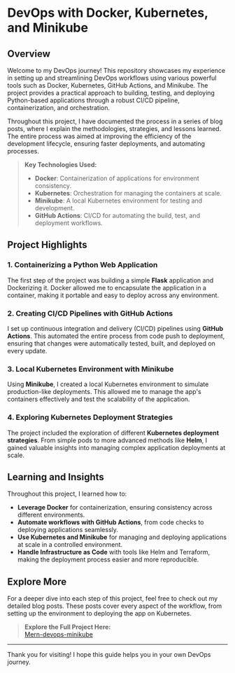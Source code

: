 # DevOps with Docker, Kubernetes, and Minikube

## Overview

Welcome to my DevOps journey! This repository showcases my experience in setting up and streamlining DevOps workflows using various powerful tools such as Docker, Kubernetes, GitHub Actions, and Minikube. The project provides a practical approach to building, testing, and deploying Python-based applications through a robust CI/CD pipeline, containerization, and orchestration.

Throughout this project, I have documented the process in a series of blog posts, where I explain the methodologies, strategies, and lessons learned. The entire process was aimed at improving the efficiency of the development lifecycle, ensuring faster deployments, and automating processes.

> **Key Technologies Used:**
> - **Docker**: Containerization of applications for environment consistency.
> - **Kubernetes**: Orchestration for managing the containers at scale.
> - **Minikube**: A local Kubernetes environment for testing and development.
> - **GitHub Actions**: CI/CD for automating the build, test, and deployment workflows.

## Project Highlights

### 1. **Containerizing a Python Web Application**

   The first step of the project was building a simple **Flask** application and Dockerizing it. Docker allowed me to encapsulate the application in a container, making it portable and easy to deploy across any environment.


### 2. **Creating CI/CD Pipelines with GitHub Actions**

   I set up continuous integration and delivery (CI/CD) pipelines using **GitHub Actions**. This automated the entire process from code push to deployment, ensuring that changes were automatically tested, built, and deployed on every update.



### 3. **Local Kubernetes Environment with Minikube**

   Using **Minikube**, I created a local Kubernetes environment to simulate production-like deployments. This allowed me to manage the app's containers effectively and test the scalability of the application.


### 4. **Exploring Kubernetes Deployment Strategies**

   The project included the exploration of different **Kubernetes deployment strategies**. From simple pods to more advanced methods like **Helm**, I gained valuable insights into managing complex application deployments at scale.



## Learning and Insights

Throughout this project, I learned how to:
- **Leverage Docker** for containerization, ensuring consistency across different environments.
- **Automate workflows with GitHub Actions**, from code checks to deploying applications seamlessly.
- **Use Kubernetes and Minikube** for managing and deploying applications at scale in a controlled environment.
- **Handle Infrastructure as Code** with tools like Helm and Terraform, making the deployment process easier and more reproducible.

## Explore More

For a deeper dive into each step of this project, feel free to check out my detailed blog posts. These posts cover every aspect of the workflow, from setting up the environment to deploying the app on Kubernetes.

> **Explore the Full Project Here:**  
> [Mern-devops-minikube](https://github.com/hak2979/Mern-devops-minkube)

---

Thank you for visiting! I hope this guide helps you in your own DevOps journey.

